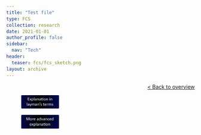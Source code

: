 ```yaml
---
title: "Test file"
type: FCS
collection: research
date: 2021-01-01
author_profile: false
sidebar:
  nav: "Tech"
header:
  teaser: fcs/fcs_sketch.png
layout: archive
---
```


<div style="text-align: right">

<p><a href="../FCS">&lt; Back to overview</a></p>

</div>

<div style="text-align: justify">

<a href="../FCS2">
<figure style="width: 20%" class="align-center-custom">
<img src='/images/fcs/layman_terms.png'>
</figure>
</a>

<a href="../FCS_advanced">
<figure style="width: 20%" class="align-center-custom">
<img src='/images/fcs/advanced_explanation.png'>
</figure>
</a>




